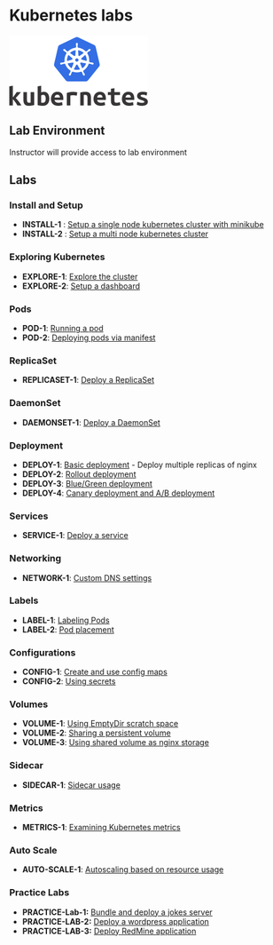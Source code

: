 <link rel='stylesheet' href='assets/css/main.css'/>

# Kubernetes labs

![](assets/images/kubernetes-logo-4-small.png)

## Lab Environment

Instructor will provide access to lab environment

## Labs

### Install and Setup

* __INSTALL-1__ : [Setup a single node kubernetes cluster with minikube](install-and-setup/1-minikube.md)
* __INSTALL-2__ :   [Setup a multi node kubernetes cluster ](install-and-setup/2-kubernetes-cluster-setup.md)

### Exploring Kubernetes

* __EXPLORE-1__: [Explore the cluster](exploring/1-explore.md)
* __EXPLORE-2__: [Setup a dashboard](exploring/2-dashboard.md)

### Pods

* __POD-1__: [Running a pod](pods/1-pod-run/README.md)
* __POD-2__: [Deploying pods via manifest](pods/2-pod-manifest/README.md)

### ReplicaSet

* __REPLICASET-1__: [Deploy a ReplicaSet](replicaset/nginx/README.md)

### DaemonSet

* __DAEMONSET-1__: [Deploy a DaemonSet](daemonset/README.md)

### Deployment

* __DEPLOY-1__: [Basic deployment](deployments/basic/README.md) - Deploy multiple replicas of nginx
* __DEPLOY-2__: [Rollout deployment](deployments/rollout/README.md)
* __DEPLOY-3__: [Blue/Green deployment](deployments/blue-green/README.md)
* __DEPLOY-4__: [Canary deployment and A/B deployment](deployments/canary/README.md)

### Services

* __SERVICE-1__: [Deploy a service](services/nginx/README.md)

### Networking

* __NETWORK-1__: [Custom DNS settings](networking/dns/DNS.md)

### Labels

* __LABEL-1__: [Labeling Pods](labels/pod-labels/README.md)
* __LABEL-2__: [Pod placement](labels/pod-placement/README.md)

### Configurations

* __CONFIG-1__: [Create and use config maps](config-map/README.md)
* __CONFIG-2__: [Using secrets](secret/README.md)

### Volumes

* __VOLUME-1__: [Using EmptyDir scratch space](volumes/shared-volume-empty/README.md)
* __VOLUME-2__: [Sharing a persistent volume](volumes/pv-shared/README.md)
* __VOLUME-3__: [Using shared volume as nginx storage](volumes/pv-nginx/README.md)

### Sidecar

* __SIDECAR-1__: [Sidecar usage](sidecar/README.md)

### Metrics

* __METRICS-1__: [Examining Kubernetes metrics](metric-server/README.md)

### Auto Scale

* __AUTO-SCALE-1__: [Autoscaling based on resource usage](autoscale/README.md)

### Practice Labs

* __PRACTICE-Lab-1:__ [Bundle and deploy a jokes server](practice-labs/joke-server/README.md)
* __PRACTICE-LAB-2:__ [Deploy a wordpress application](practice-labs/wordpress/README.md)
* __PRACTICE-LAB-3:__ [Deploy RedMine application](practice-labs/redmine/README.md)